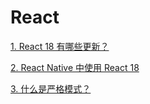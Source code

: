 # React

[1. React 18 有哪些更新？](./react18.md)

[2. React Native 中使用 React 18](./react-native-18.md)

[3. 什么是严格模式？](./strictmode.md)
